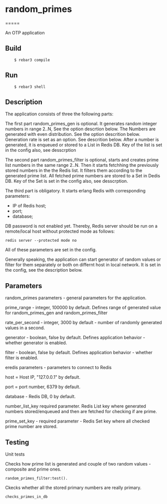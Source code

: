 # random_primes
=====

An OTP application

Build
-----
```
    $ rebar3 compile
```
Run
-------------
```
    $ rebar3 shell
```
Description
-------------

The application consists of three the following parts:

The first part random_primes_gen is optional. It generates random integer numbers in range 2..N, See the option descrtion below.
The Numbers are generated with even distribution. See the option descrition below.
Generation rate is set as an option. See descrition below.
After a number is generated, it is enqueued or stored to a List in Redis DB.
Key of the list is set in the config also, see desscrption

The second part random_primes_filter is optional, starts and creates prime list numbers in the same range 2..N.
Then it starts fetchhing the previously stored numbers in the the Redis list.
It filters them according to the generated prime list.
All fetched prime numbers are stored to a Set in Dedis DB.
Key of the Set is set in the config also, see desscrption.

The third part is obligatory. It starts erlang Redis with corresponding parameters:
- IP of Redis host;
- port;
- database;

DB password is not enabled yet. Thereby, Redis server should be run on a remote/local host
without protected mode as follows:
```
redis server --protected mode no
```

All of these parameters are set in the config.

Generally speaking, the application can start generator of random values or filter for them separately or both
on differnt host in local network.
It is set in the config, see the description below.

Parameters
-------------

random_primes parameters - general parameters for the application.

prime_range - integer, 100000 by default.
Defines range of generated value for random_primes_gen and random_primes_filter

rate_per_second - integer, 3000 by default - number of randomly generated values in a second.

generator - boolean, false by default. Defines application behavior - whether generator is enabled.

filter - boolean, false by default. Defines application behavior - whether filter is enabled.


eredis parameters - parameters to connect to Redis

host = Host IP, "127.0.0.1" by default.

port = port number, 6379 by default.

database - Redis DB, 0 by default.

number_list_key required parameter. Redis List key where generated numbers stored/enqueued
and then are fetched for checking if are prime.

prime_set_key - required parameter - Redis Set key where all checked prime number are stored.

 Testing
-------------

Unit tests

Checks how prime list is generated and couple of two random values -
composite and prime ones.
```
random_primes_filter:test().
```

Ckecks whether all the stored primary numbers are really primary.
```
checks_primes_in_db
```
